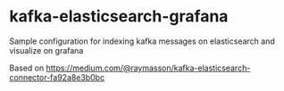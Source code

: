 # kafka-elasticsearch-grafana
Sample configuration for indexing kafka messages on elasticsearch and visualize on grafana

Based on https://medium.com/@raymasson/kafka-elasticsearch-connector-fa92a8e3b0bc

